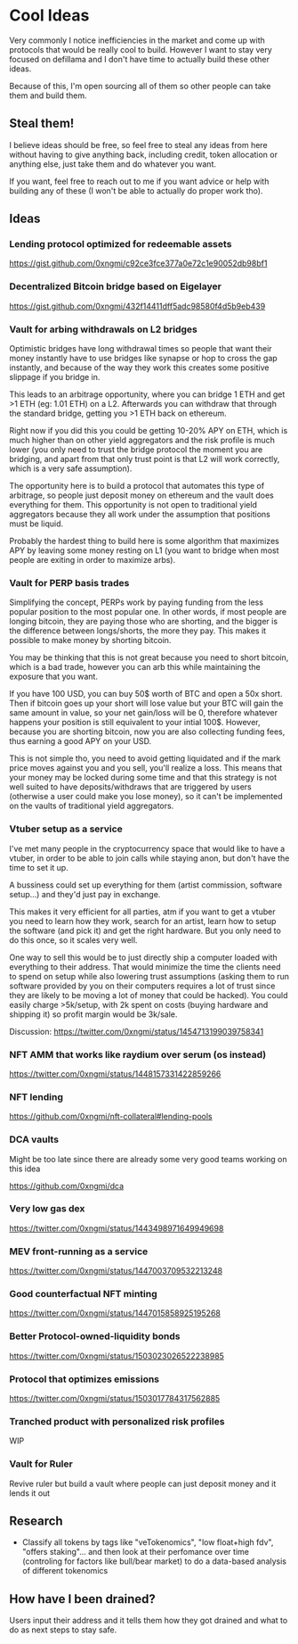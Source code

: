 # Cool Ideas

Very commonly I notice inefficiencies in the market and come up with protocols that would be really cool to build. However I want to stay very focused on defillama and I don't have time to actually build these other ideas.

Because of this, I'm open sourcing all of them so other people can take them and build them.

## Steal them!
I believe ideas should be free, so feel free to steal any ideas from here without having to give anything back, including credit, token allocation or anything else, just take them and do whatever you want.

If you want, feel free to reach out to me if you want advice or help with building any of these (I won't be able to actually do proper work tho).

## Ideas

### Lending protocol optimized for redeemable assets
https://gist.github.com/0xngmi/c92ce3fce377a0e72c1e90052db98bf1

### Decentralized Bitcoin bridge based on Eigelayer
https://gist.github.com/0xngmi/432f14411dff5adc98580f4d5b9eb439

### Vault for arbing withdrawals on L2 bridges
Optimistic bridges have long withdrawal times so people that want their money instantly have to use bridges like synapse or hop to cross the gap instantly, and because of the way they work this creates some positive slippage if you bridge in.

This leads to an arbitrage opportunity, where you can bridge 1 ETH and get >1 ETH (eg: 1.01 ETH) on a L2. Afterwards you can withdraw that through the standard bridge, getting you >1 ETH back on ethereum.

Right now if you did this you could be getting 10-20% APY on ETH, which is much higher than on other yield aggregators and the risk profile is much lower (you only need to trust the bridge protocol the moment you are bridging, and apart from that only trust point is that L2 will work correctly, which is a very safe assumption).

The opportunity here is to build a protocol that automates this type of arbitrage, so people just deposit money on ethereum and the vault does everything for them. This opportunity is not open to traditional yield aggregators because they all work under the assumption that positions must be liquid.

Probably the hardest thing to build here is some algorithm that maximizes APY by leaving some money resting on L1 (you want to bridge when most people are exiting in order to maximize arbs).

### Vault for PERP basis trades
Simplifying the concept, PERPs work by paying funding from the less popular position to the most popular one. In other words, if most people are longing bitcoin, they are paying those who are shorting, and the bigger is the difference between longs/shorts, the more they pay. This makes it possible to make money by shorting bitcoin.

You may be thinking that this is not great because you need to short bitcoin, which is a bad trade, however you can arb this while maintaining the exposure that you want.

If you have 100 USD, you can buy 50$ worth of BTC and open a 50x short. Then if bitcoin goes up your short will lose value but your BTC will gain the same amount in value, so your net gain/loss will be 0, therefore whatever happens your position is still equivalent to your intial 100$. However, because you are shorting bitcoin, now you are also collecting funding fees, thus earning a good APY on your USD.

This is not simple tho, you need to avoid getting liquidated and if the mark price moves against you and you sell, you'll realize a loss. This means that your money may be locked during some time and that this strategy is not well suited to have deposits/withdraws that are triggered by users (otherwise a user could make you lose money), so it can't be implemented on the vaults of traditional yield aggregators.

### Vtuber setup as a service
I've met many people in the cryptocurrency space that would like to have a vtuber, in order to be able to join calls while staying anon, but don't have the time to set it up.

A bussiness could set up everything for them (artist commission, software setup...) and they'd just pay in exchange.

This makes it very efficient for all parties, atm if you want to get a vtuber you need to learn how they work, search for an artist, learn how to setup the software (and pick it) and get the right hardware. But you only need to do this once, so it scales very well.

One way to sell this would be to just directly ship a computer loaded with everything to their address. That would minimize the time the clients need to spend on setup while also lowering trust assumptions (asking them to run software provided by you on their computers requires a lot of trust since they are likely to be moving a lot of money that could be hacked). You could easily charge >5k/setup, with 2k spent on costs (buying hardware and shipping it) so profit margin would be 3k/sale.

Discussion: https://twitter.com/0xngmi/status/1454713199039758341

### NFT AMM that works like raydium over serum (os instead)
https://twitter.com/0xngmi/status/1448157331422859266

### NFT lending
https://github.com/0xngmi/nft-collateral#lending-pools

### DCA vaults
Might be too late since there are already some very good teams working on this idea

https://github.com/0xngmi/dca

### Very low gas dex
https://twitter.com/0xngmi/status/1443498971649949698

### MEV front-running as a service
https://twitter.com/0xngmi/status/1447003709532213248

### Good counterfactual NFT minting
https://twitter.com/0xngmi/status/1447015858925195268

### Better Protocol-owned-liquidity bonds
https://twitter.com/0xngmi/status/1503023026522238985

### Protocol that optimizes emissions
https://twitter.com/0xngmi/status/1503017784317562885

### Tranched product with personalized risk profiles
WIP

### Vault for Ruler
Revive ruler but build a vault where people can just deposit money and it lends it out

## Research
- Classify all tokens by tags like "veTokenomics", "low float+high fdv", "offers staking"... and then look at their perfomance over time (controling for factors like bull/bear market) to do a data-based analysis of different tokenomics

## How have I been drained?
Users input their address and it tells them how they got drained and what to do as next steps to stay safe.

